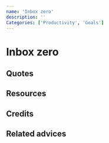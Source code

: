 ```yaml
---
name: 'Inbox zero'
description: ''
Categories: ['Productivity', 'Goals']
---
```

# Inbox zero

## Quotes

## Resources

## Credits

## Related advices
